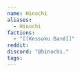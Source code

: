 ```yaml
---
name: Hinochi
aliases:
  - Hinochi
factions:
  - "[[Kessoku Band]]"
reddit: 
discord: "@hinochi."
tags:
---
```

